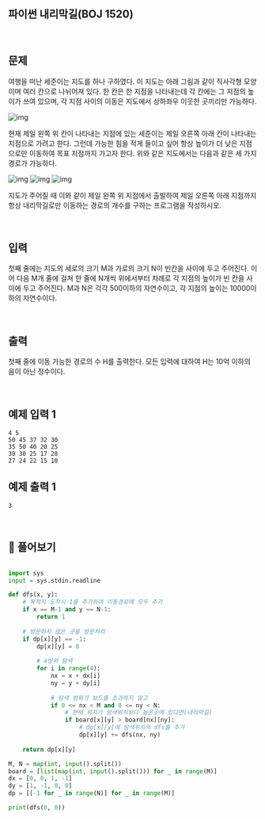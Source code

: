 

## 파이썬 내리막길(BOJ 1520)

<br>

## 문제

여행을 떠난 세준이는 지도를 하나 구하였다. 이 지도는 아래 그림과 같이 직사각형 모양이며 여러 칸으로 나뉘어져 있다. 한 칸은 한 지점을 나타내는데 각 칸에는 그 지점의 높이가 쓰여 있으며, 각 지점 사이의 이동은 지도에서 상하좌우 이웃한 곳끼리만 가능하다.

![img](https://upload.acmicpc.net/0e11f3db-35d2-4b01-9aa0-9a39252f05be/-/preview/)

현재 제일 왼쪽 위 칸이 나타내는 지점에 있는 세준이는 제일 오른쪽 아래 칸이 나타내는 지점으로 가려고 한다. 그런데 가능한 힘을 적게 들이고 싶어 항상 높이가 더 낮은 지점으로만 이동하여 목표 지점까지 가고자 한다. 위와 같은 지도에서는 다음과 같은 세 가지 경로가 가능하다.

![img](https://upload.acmicpc.net/917d0418-35db-4081-9f62-69a2cc78721e/-/preview/) ![img](https://upload.acmicpc.net/1ed5b78d-a4a1-49c0-8c23-12a12e2937e1/-/preview/) ![img](https://upload.acmicpc.net/e57e7ef0-cc56-4340-ba5f-b22af1789f63/-/preview/)

지도가 주어질 때 이와 같이 제일 왼쪽 위 지점에서 출발하여 제일 오른쪽 아래 지점까지 항상 내리막길로만 이동하는 경로의 개수를 구하는 프로그램을 작성하시오.

<br>

## 입력

첫째 줄에는 지도의 세로의 크기 M과 가로의 크기 N이 빈칸을 사이에 두고 주어진다. 이어 다음 M개 줄에 걸쳐 한 줄에 N개씩 위에서부터 차례로 각 지점의 높이가 빈 칸을 사이에 두고 주어진다. M과 N은 각각 500이하의 자연수이고, 각 지점의 높이는 10000이하의 자연수이다.

<br>

## 출력

첫째 줄에 이동 가능한 경로의 수 H를 출력한다. 모든 입력에 대하여 H는 10억 이하의 음이 아닌 정수이다.

<br>

## 예제 입력 1

```
4 5
50 45 37 32 30
35 50 40 20 25
30 30 25 17 28
27 24 22 15 10
```

## 예제 출력 1

```
3
```

<br>

## 📝 풀어보기

``` python
```



``` python
import sys
input = sys.stdin.readline

def dfs(x, y):
    # 목적지 도착시 1을 추가하여 이동경로에 모두 추가
    if x == M-1 and y == N-1:
        return 1
    
    # 방문하지 않은 곳을 방문처리
    if dp[x][y] == -1:
        dp[x][y] = 0
        
        # 4방위 탐색
        for i in range(4):
            nx = x + dx[i]
            ny = y + dy[i]
            
            # 탐색 범위가 보드를 초과하지 않고
            if 0 <= nx < M and 0 <= ny < N:
                # 현재 위치가 탐색위치보다 높은곳에 있다면(내리막길)
                if board[x][y] > board[nx][ny]:
                    # dp[x][y]에 탐색위치의 dfs를 추가
                    dp[x][y] += dfs(nx, ny)
    
    return dp[x][y]

M, N = map(int, input().split())
board = [list(map(int, input().split())) for _ in range(M)]
dx = [0, 0, 1, -1]
dy = [1, -1, 0, 0]
dp = [[-1 for _ in range(N)] for _ in range(M)]

print(dfs(0, 0))

```

